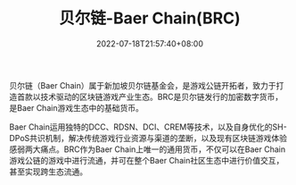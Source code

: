 ﻿---
weight: 
title: "贝尔链-Baer Chain(BRC)"
description: "贝尔链（Baer Chain）属于新加坡贝尔链基金会，是游戏公链开拓者，致力于打造首款以技术驱动的区块链游戏产业生态"
date: 2022-07-18T21:57:40+08:00
lastmod: 2022-07-18T16:45:40+08:00
draft: false
authors: ["qianxun"]
featuredImage: "beierlian-baer-chainbrc.webp"
link: "https://1234btc.com/qk/beierlian-baer-chainbrc.html"
tags: ["数字代币","贝尔链-Baer Chain(BRC)"]
categories: ["navigation"]
navigation: ["数字代币"]
lightgallery: true
toc: true
pinned: false
recommend: false
recommend1: false
---
贝尔链（Baer Chain）属于新加坡贝尔链基金会，是游戏公链开拓者，致力于打造首款以技术驱动的区块链游戏产业生态。BRC是贝尔链发行的加密数字货币，是Baer Chain游戏生态中的基础货币。

Baer Chain运用独特的DCC、RDSN、DCI、CREM等技术，以及自身优化的SH-DPoS共识机制，解决传统游戏行业资源与渠道的垄断，以及现有区块链游戏体验感弱两大痛点。BRC作为Baer Chain上唯一的通用货币，不仅可以在Baer Chain游戏公链的游戏中进行流通，并可在整个Baer Chain社区生态中进行价值交互，甚至实现跨生态流通。